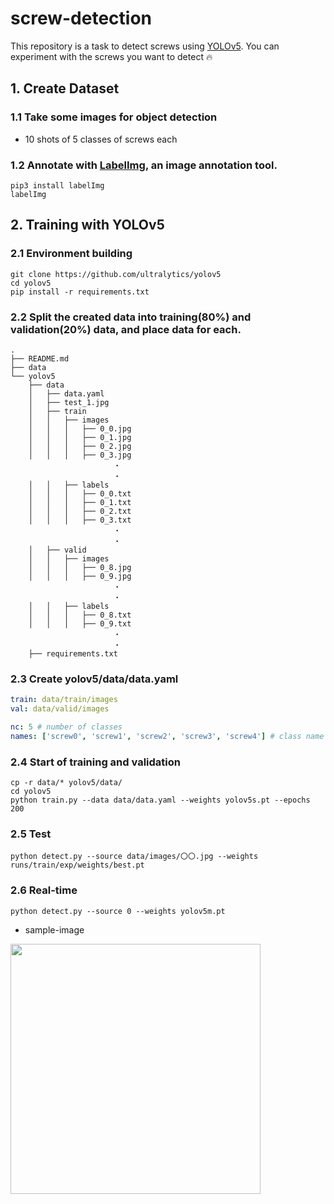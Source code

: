 # screw-detection
This repository is a task to detect screws using [YOLOv5](https://github.com/ultralytics/yolov5). You can experiment with the screws you want to detect :fire:

## 1. Create Dataset
### 1.1 Take some images for object detection
- 10 shots of 5 classes of screws each

### 1.2 Annotate with [LabelImg](https://github.com/HumanSignal/labelImg), an image annotation tool.
```
pip3 install labelImg
labelImg
```

## 2. Training with YOLOv5
### 2.1 Environment building

```
git clone https://github.com/ultralytics/yolov5
cd yolov5
pip install -r requirements.txt 
```
### 2.2 Split the created data into training(80%) and validation(20%) data, and place data for each.
```
.
├── README.md
├── data
└── yolov5
    ├── data
    │   ├── data.yaml
    │   ├── test_1.jpg
    │   ├── train
    │   │   ├── images
    │   │   │   ├── 0_0.jpg
    │   │   │   ├── 0_1.jpg
    │   │   │   ├── 0_2.jpg
    │   │   │   ├── 0_3.jpg
                       ・
                       ・
    │   │   ├── labels
    │   │   │   ├── 0_0.txt
    │   │   │   ├── 0_1.txt
    │   │   │   ├── 0_2.txt
    │   │   │   ├── 0_3.txt
                       ・
                       ・
    │   ├── valid
    │   │   ├── images
    │   │   │   ├── 0_8.jpg
    │   │   │   ├── 0_9.jpg
                       ・
                       ・
    │   │   ├── labels
    │   │   │   ├── 0_8.txt
    │   │   │   ├── 0_9.txt
                       ・
                       ・
    ├── requirements.txt
```

### 2.3 Create yolov5/data/data.yaml
``` data.yaml
train: data/train/images
val: data/valid/images

nc: 5 # number of classes
names: ['screw0', 'screw1', 'screw2', 'screw3', 'screw4'] # class name
```

### 2.4 Start of training and validation
```
cp -r data/* yolov5/data/
cd yolov5
python train.py --data data/data.yaml --weights yolov5s.pt --epochs 200
```

### 2.5 Test
```
python detect.py --source data/images/〇〇.jpg --weights runs/train/exp/weights/best.pt
```

### 2.6 Real-time
```
python detect.py --source 0 --weights yolov5m.pt
```

- sample-image

<img src="yolov5/runs/detect/exp2/test_1.jpg" width="400">
